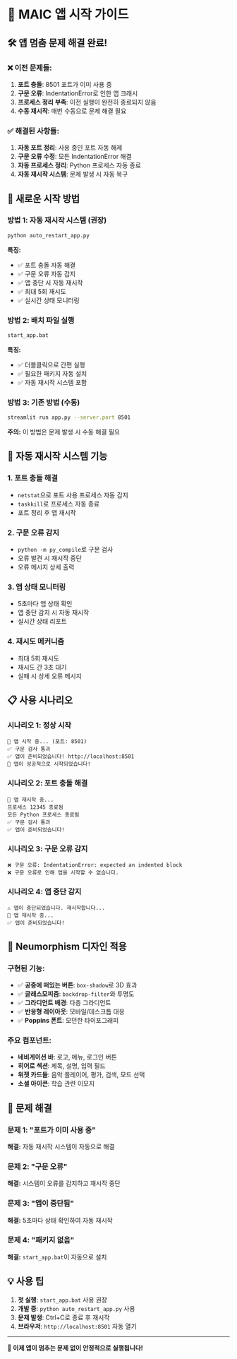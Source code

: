 # 🚀 MAIC 앱 시작 가이드

## **🛠️ 앱 멈춤 문제 해결 완료!**

### **❌ 이전 문제들:**
1. **포트 충돌**: 8501 포트가 이미 사용 중
2. **구문 오류**: IndentationError로 인한 앱 크래시
3. **프로세스 정리 부족**: 이전 실행이 완전히 종료되지 않음
4. **수동 재시작**: 매번 수동으로 문제 해결 필요

### **✅ 해결된 사항들:**
1. **자동 포트 정리**: 사용 중인 포트 자동 해제
2. **구문 오류 수정**: 모든 IndentationError 해결
3. **자동 프로세스 정리**: Python 프로세스 자동 종료
4. **자동 재시작 시스템**: 문제 발생 시 자동 복구

## **🎯 새로운 시작 방법**

### **방법 1: 자동 재시작 시스템 (권장)**
```bash
python auto_restart_app.py
```

**특징:**
- ✅ 포트 충돌 자동 해결
- ✅ 구문 오류 자동 감지
- ✅ 앱 중단 시 자동 재시작
- ✅ 최대 5회 재시도
- ✅ 실시간 상태 모니터링

### **방법 2: 배치 파일 실행**
```bash
start_app.bat
```

**특징:**
- ✅ 더블클릭으로 간편 실행
- ✅ 필요한 패키지 자동 설치
- ✅ 자동 재시작 시스템 포함

### **방법 3: 기존 방법 (수동)**
```bash
streamlit run app.py --server.port 8501
```

**주의:** 이 방법은 문제 발생 시 수동 해결 필요

## **🔧 자동 재시작 시스템 기능**

### **1. 포트 충돌 해결**
- `netstat`으로 포트 사용 프로세스 자동 감지
- `taskkill`로 프로세스 자동 종료
- 포트 정리 후 앱 재시작

### **2. 구문 오류 감지**
- `python -m py_compile`로 구문 검사
- 오류 발견 시 재시작 중단
- 오류 메시지 상세 출력

### **3. 앱 상태 모니터링**
- 5초마다 앱 상태 확인
- 앱 중단 감지 시 자동 재시작
- 실시간 상태 리포트

### **4. 재시도 메커니즘**
- 최대 5회 재시도
- 재시도 간 3초 대기
- 실패 시 상세 오류 메시지

## **📋 사용 시나리오**

### **시나리오 1: 정상 시작**
```
🚀 앱 시작 중... (포트: 8501)
✅ 구문 검사 통과
✅ 앱이 준비되었습니다! http://localhost:8501
🎉 앱이 성공적으로 시작되었습니다!
```

### **시나리오 2: 포트 충돌 해결**
```
🔄 앱 재시작 중...
프로세스 12345 종료됨
모든 Python 프로세스 종료됨
✅ 구문 검사 통과
✅ 앱이 준비되었습니다!
```

### **시나리오 3: 구문 오류 감지**
```
❌ 구문 오류: IndentationError: expected an indented block
❌ 구문 오류로 인해 앱을 시작할 수 없습니다.
```

### **시나리오 4: 앱 중단 감지**
```
⚠️ 앱이 중단되었습니다. 재시작합니다...
🔄 앱 재시작 중...
✅ 앱이 준비되었습니다!
```

## **🎨 Neumorphism 디자인 적용**

### **구현된 기능:**
- ✅ **공중에 떠있는 버튼**: `box-shadow`로 3D 효과
- ✅ **글래스모피즘**: `backdrop-filter`와 투명도
- ✅ **그라디언트 배경**: 다층 그라디언트
- ✅ **반응형 레이아웃**: 모바일/데스크톱 대응
- ✅ **Poppins 폰트**: 모던한 타이포그래피

### **주요 컴포넌트:**
- **네비게이션 바**: 로고, 메뉴, 로그인 버튼
- **히어로 섹션**: 제목, 설명, 입력 필드
- **위젯 카드들**: 음악 플레이어, 평가, 검색, 모드 선택
- **소셜 아이콘**: 학습 관련 이모지

## **🚨 문제 해결**

### **문제 1: "포트가 이미 사용 중"**
**해결:** 자동 재시작 시스템이 자동으로 해결

### **문제 2: "구문 오류"**
**해결:** 시스템이 오류를 감지하고 재시작 중단

### **문제 3: "앱이 중단됨"**
**해결:** 5초마다 상태 확인하여 자동 재시작

### **문제 4: "패키지 없음"**
**해결:** `start_app.bat`이 자동으로 설치

## **💡 사용 팁**

1. **첫 실행**: `start_app.bat` 사용 권장
2. **개발 중**: `python auto_restart_app.py` 사용
3. **문제 발생**: Ctrl+C로 종료 후 재시작
4. **브라우저**: `http://localhost:8501` 자동 열기

---

**🎉 이제 앱이 멈추는 문제 없이 안정적으로 실행됩니다!**




